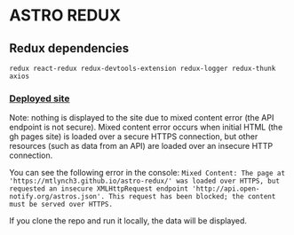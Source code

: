# ASTRO REDUX

## Redux dependencies

`redux
react-redux
redux-devtools-extension
redux-logger
redux-thunk
axios`

### [Deployed site](https://mtlynch3.github.io/astro-redux/)

Note: nothing is displayed to the site due to mixed content error (the API endpoint is not secure). Mixed content error occurs when initial HTML (the gh pages site) is loaded over a secure HTTPS connection, but other resources (such as data from an API) are loaded over an insecure HTTP connection.

You can see the following error in the console:
`Mixed Content: The page at 'https://mtlynch3.github.io/astro-redux/' was loaded over HTTPS, but requested an insecure XMLHttpRequest endpoint 'http://api.open-notify.org/astros.json'. This request has been blocked; the content must be served over HTTPS.`

If you clone the repo and run it locally, the data will be displayed. 
